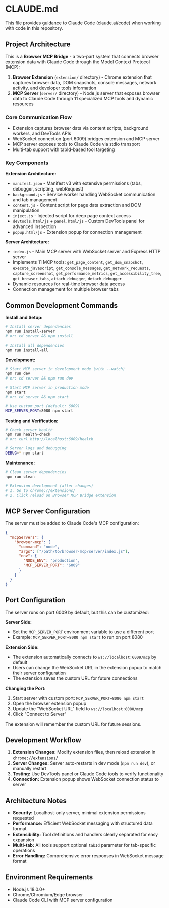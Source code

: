 # CLAUDE.md

This file provides guidance to Claude Code (claude.ai/code) when working with code in this repository.

## Project Architecture

This is a **Browser MCP Bridge** - a two-part system that connects browser extension data with Claude Code through the Model Context Protocol (MCP):

1. **Browser Extension** (`extension/` directory) - Chrome extension that captures browser data, DOM snapshots, console messages, network activity, and developer tools information
2. **MCP Server** (`server/` directory) - Node.js server that exposes browser data to Claude Code through 11 specialized MCP tools and dynamic resources

### Core Communication Flow
- Extension captures browser data via content scripts, background workers, and DevTools APIs
- WebSocket connection (port 6009) bridges extension and MCP server 
- MCP server exposes tools to Claude Code via stdio transport
- Multi-tab support with tabId-based tool targeting

### Key Components

**Extension Architecture:**
- `manifest.json` - Manifest v3 with extensive permissions (tabs, debugger, scripting, webRequest)
- `background.js` - Service worker handling WebSocket communication and tab management
- `content.js` - Content script for page data extraction and DOM manipulation
- `inject.js` - Injected script for deep page context access
- `devtools.html/js` + `panel.html/js` - Custom DevTools panel for advanced inspection
- `popup.html/js` - Extension popup for connection management

**Server Architecture:**
- `index.js` - Main MCP server with WebSocket server and Express HTTP server
- Implements 11 MCP tools: `get_page_content`, `get_dom_snapshot`, `execute_javascript`, `get_console_messages`, `get_network_requests`, `capture_screenshot`, `get_performance_metrics`, `get_accessibility_tree`, `get_browser_tabs`, `attach_debugger`, `detach_debugger`
- Dynamic resources for real-time browser data access
- Connection management for multiple browser tabs

## Common Development Commands

**Install and Setup:**
```bash
# Install server dependencies
npm run install-server
# or: cd server && npm install

# Install all dependencies
npm run install-all
```

**Development:**
```bash
# Start MCP server in development mode (with --watch)
npm run dev
# or: cd server && npm run dev

# Start MCP server in production mode  
npm start
# or: cd server && npm start

# Use custom port (default: 6009)
MCP_SERVER_PORT=8080 npm start
```

**Testing and Verification:**
```bash
# Check server health
npm run health-check
# or: curl http://localhost:6009/health

# Server logs and debugging
DEBUG=* npm start
```

**Maintenance:**
```bash
# Clean server dependencies
npm run clean

# Extension development (after changes)
# 1. Go to chrome://extensions/
# 2. Click reload on Browser MCP Bridge extension
```

## MCP Server Configuration

The server must be added to Claude Code's MCP configuration:

```json
{
  "mcpServers": {
    "browser-mcp": {
      "command": "node",
      "args": ["/path/to/browser-mcp/server/index.js"],
      "env": {
        "NODE_ENV": "production",
        "MCP_SERVER_PORT": "6009"
      }
    }
  }
}
```

## Port Configuration

The server runs on port 6009 by default, but this can be customized:

**Server Side:**
- Set the `MCP_SERVER_PORT` environment variable to use a different port
- Example: `MCP_SERVER_PORT=8080 npm start` to run on port 8080

**Extension Side:**
- The extension automatically connects to `ws://localhost:6009/mcp` by default
- Users can change the WebSocket URL in the extension popup to match their server configuration
- The extension saves the custom URL for future connections

**Changing the Port:**
1. Start server with custom port: `MCP_SERVER_PORT=8080 npm start`
2. Open the browser extension popup
3. Update the "WebSocket URL" field to `ws://localhost:8080/mcp`
4. Click "Connect to Server"

The extension will remember the custom URL for future sessions.

## Development Workflow

1. **Extension Changes:** Modify extension files, then reload extension in `chrome://extensions/`
2. **Server Changes:** Server auto-restarts in dev mode (`npm run dev`), or manually restart
3. **Testing:** Use DevTools panel or Claude Code tools to verify functionality
4. **Connection:** Extension popup shows WebSocket connection status to server

## Architecture Notes

- **Security:** Localhost-only server, minimal extension permissions requested
- **Performance:** Efficient WebSocket messaging with structured data format  
- **Extensibility:** Tool definitions and handlers clearly separated for easy expansion
- **Multi-tab:** All tools support optional `tabId` parameter for tab-specific operations
- **Error Handling:** Comprehensive error responses in WebSocket message format

## Environment Requirements

- Node.js 18.0.0+
- Chrome/Chromium/Edge browser
- Claude Code CLI with MCP server configuration